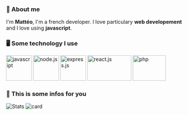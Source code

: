 ### 📑 About me

I'm **Mattéo**, I'm a french developer. I love particulary **web developement** and I love using **javascript**.


### 🖥️ Some technology I use

<div>
  <img alt="javascript" src="https://user-images.githubusercontent.com/40558258/140586861-df21ed3d-b8e0-4760-b00b-8afd0a167a3b.png" width="70" height="70">
  <img alt="node.js" src="https://user-images.githubusercontent.com/40558258/140586905-8da0c64f-b7f8-4006-b832-3d4f7e6624ff.png" width="70" height="70">
  <img alt="express.js" src="https://user-images.githubusercontent.com/40558258/214618303-395db573-8dce-4e03-9db9-4912863ff20c.png" width="70" height="70">
  <img alt="react.js" src="https://user-images.githubusercontent.com/40558258/214618812-1dd95b78-0404-4b78-bac2-39e29c241444.png" width="120" height="70">
  <img alt="php" src="https://user-images.githubusercontent.com/40558258/214619123-0a0411b7-70d9-4732-a059-8d25c703bc61.png" width="90" height="70">
</div>


### 📍 This is some infos for you

![Stats](https://github-readme-stats.vercel.app/api?username=Matteo0810&show_icons=true&theme=onedark) 
![card](https://github-readme-stats.vercel.app/api/top-langs/?username=Matteo0810&layout=compact&title_color=e3be79&icon_color=d66a71&text_color=d66a71&bg_color=282c34)
